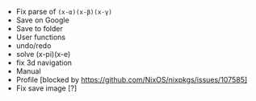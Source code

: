 * Fix parse of `(x-α)(x-β)(x-γ)`
* Save on Google
* Save to folder
* User functions
* undo/redo
* solve (x-pi)(x-e)
* fix 3d navigation
* Manual
* Profile [blocked by https://github.com/NixOS/nixpkgs/issues/107585]
* Fix save image [?]
